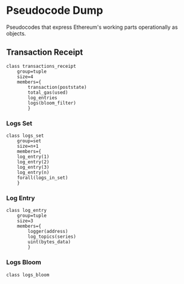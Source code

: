 # Pseudocode Dump

Pseudocodes that express Ethereum's working parts operationally as objects.


## Transaction Receipt
```
class transactions_receipt
	group=tuple
	size=4
	members={
		transaction(poststate) 
		total_gas(used)
		log_entries
		logs(bloom_filter)
		}
```

### Logs Set
```
class logs_set
	group=set
	size=n+1
	members={
	log_entry(1)
	log_entry(2)
	log_entry(3)
	log_entry(n)
	forall(logs_in_set)
	}
```

### Log Entry
```
class log_entry
	group=tuple
	size=3
	members={
		logger(address)
		log_topics(series)
		uint(bytes_data)
		}
```
### Logs Bloom
```
class logs_bloom

	
```





